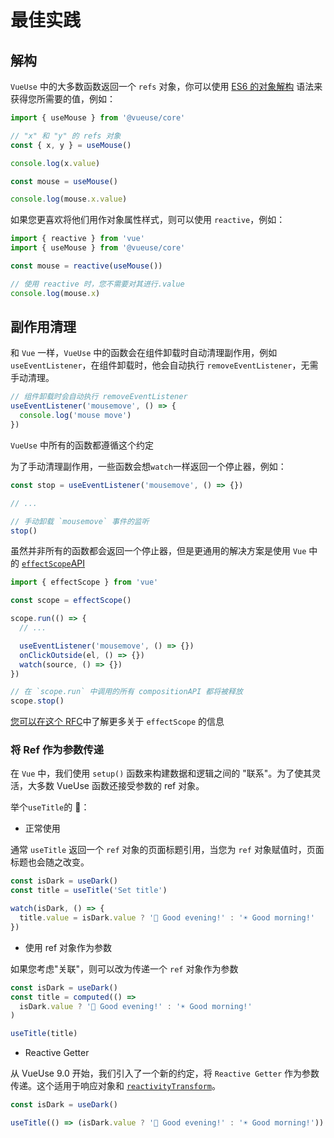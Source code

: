 # 最佳实践

## 解构

`VueUse` 中的大多数函数返回一个 `refs` 对象，你可以使用 [ES6 的对象解构](https://es6.ruanyifeng.com/#docs/destructuring#%E5%AF%B9%E8%B1%A1%E7%9A%84%E8%A7%A3%E6%9E%84%E8%B5%8B%E5%80%BC) 语法来获得您所需要的值，例如：

```ts
import { useMouse } from '@vueuse/core'

// "x" 和 "y" 的 refs 对象
const { x, y } = useMouse()

console.log(x.value)

const mouse = useMouse()

console.log(mouse.x.value)
```

如果您更喜欢将他们用作对象属性样式，则可以使用 `reactive`，例如：

```ts
import { reactive } from 'vue'
import { useMouse } from '@vueuse/core'

const mouse = reactive(useMouse())

// 使用 reactive 时，您不需要对其进行.value
console.log(mouse.x)
```

## 副作用清理

和 `Vue` 一样，`VueUse` 中的函数会在组件卸载时自动清理副作用，例如 `useEventListener`，在组件卸载时，他会自动执行 `removeEventListener`，无需手动清理。

```ts
// 组件卸载时会自动执行 removeEventListener
useEventListener('mousemove', () => {
  console.log('mouse move')
})
```

`VueUse` 中所有的函数都遵循这个约定

为了手动清理副作用，一些函数会想`watch`一样返回一个停止器，例如：

```ts
const stop = useEventListener('mousemove', () => {})

// ...

// 手动卸载 `mousemove` 事件的监听
stop()
```

虽然并非所有的函数都会返回一个停止器，但是更通用的解决方案是使用 `Vue` 中的 [`effectScope`API](https://cn.vuejs.org/api/reactivity-advanced.html#effectscope)

```ts
import { effectScope } from 'vue'

const scope = effectScope()

scope.run(() => {
  // ...

  useEventListener('mousemove', () => {})
  onClickOutside(el, () => {})
  watch(source, () => {})
})

// 在 `scope.run` 中调用的所有 compositionAPI 都将被释放
scope.stop()
```

[您可以在这个 RFC](https://github.com/vuejs/rfcs/blob/master/active-rfcs/0041-reactivity-effect-scope.md)中了解更多关于 `effectScope` 的信息

### 将 Ref 作为参数传递

在 `Vue` 中，我们使用 `setup()` 函数来构建数据和逻辑之间的 "联系"。为了使其灵活，大多数 VueUse 函数还接受参数的 ref 对象。

举个`useTitle`的 🌰：

- 正常使用

通常 `useTitle` 返回一个 `ref` 对象的页面标题引用，当您为 `ref` 对象赋值时，页面标题也会随之改变。

```ts
const isDark = useDark()
const title = useTitle('Set title')

watch(isDark, () => {
  title.value = isDark.value ? '🌙 Good evening!' : '☀️ Good morning!'
})
```

- 使用 ref 对象作为参数

如果您考虑"关联"，则可以改为传递一个 `ref` 对象作为参数

```ts
const isDark = useDark()
const title = computed(() =>
  isDark.value ? '🌙 Good evening!' : '☀️ Good morning!'
)

useTitle(title)
```

- Reactive Getter

从 VueUse 9.0 开始，我们引入了一个新的约定，将 `Reactive Getter` 作为参数传递。这个适用于响应对象和 [`reactivityTransform`](https://cn.vuejs.org/guide/extras/reactivity-transform.html#reactivity-transform)。

```ts
const isDark = useDark()

useTitle(() => (isDark.value ? '🌙 Good evening!' : '☀️ Good morning!'))
```
